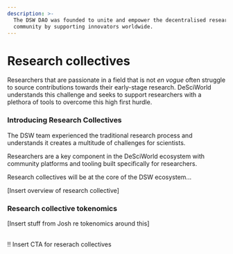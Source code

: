 ```yaml
---
description: >-
  The DSW DAO was founded to unite and empower the decentralised research
  community by supporting innovators worldwide.
---
```


# Research collectives

Researchers that are passionate in a field that is not _en vogue_ often struggle to source contributions towards their early-stage research. DeSciWorld understands this challenge and seeks to support researchers with a plethora of tools to overcome this high first hurdle.&#x20;

### Introducing Research Collectives&#x20;

The DSW team experienced the traditional research process and understands it creates a multitude of challenges for scientists.&#x20;

Researchers are a key component in the DeSciWorld ecosystem with community platforms and tooling built specifically for researchers.&#x20;

Research collectives will be at the core of the DSW ecosystem...

\[Insert overview of research collective]

### Research collective tokenomics&#x20;

\[Insert stuff from Josh re tokenomics around this]

\
!! Insert CTA for reserach collectives&#x20;
